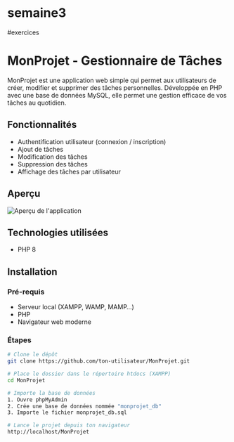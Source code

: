 # semaine3
#exercices 
#  MonProjet - Gestionnaire de Tâches

MonProjet est une application web simple qui permet aux utilisateurs de créer, modifier et supprimer des tâches personnelles. Développée en PHP avec une base de données MySQL, elle permet une gestion efficace de vos tâches au quotidien.



## Fonctionnalités

-  Authentification utilisateur (connexion / inscription)
-  Ajout de tâches
-  Modification des tâches
-  Suppression des tâches
-  Affichage des tâches par utilisateur



## Aperçu

![Aperçu de l'application](./images/screenshot.png)


## Technologies utilisées

- PHP 8



##  Installation

### Pré-requis

- Serveur local (XAMPP, WAMP, MAMP…)
- PHP 
- Navigateur web moderne

### Étapes

```bash
# Clone le dépôt
git clone https://github.com/ton-utilisateur/MonProjet.git

# Place le dossier dans le répertoire htdocs (XAMPP)
cd MonProjet

# Importe la base de données
1. Ouvre phpMyAdmin
2. Crée une base de données nommée "monprojet_db"
3. Importe le fichier monprojet_db.sql

# Lance le projet depuis ton navigateur
http://localhost/MonProjet